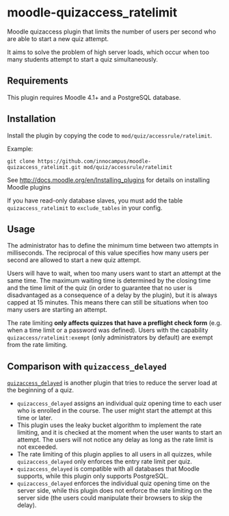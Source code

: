 # moodle-quizaccess_ratelimit

Moodle quizaccess plugin that limits the number of users per second who are able to start a new quiz attempt.

It aims to solve the problem of high server loads, which occur when too many students attempt to start a quiz simultaneously.

## Requirements

This plugin requires Moodle 4.1+ and a PostgreSQL database.

## Installation

Install the plugin by copying the code to `mod/quiz/accessrule/ratelimit`.

Example:
```shell
git clone https://github.com/innocampus/moodle-quizaccess_ratelimit.git mod/quiz/accessrule/ratelimit
```

See http://docs.moodle.org/en/Installing_plugins for details on installing Moodle plugins

If you have read-only database slaves, you must add the table `quizaccess_ratelimit` to `exclude_tables` in your config.

## Usage

The administrator has to define the minimum time between two attempts in milliseconds.
The reciprocal of this value specifies how many users per second are allowed to start a new quiz attempt.

Users will have to wait, when too many users want to start an attempt at the same time.
The maximum waiting time is determined by the closing time and the time limit of the quiz (in order to guarantee that no user is disadvantaged as a consequence of a delay by the plugin), but it is always capped at 15 minutes.
This means there can still be situations when too many users are starting an attempt.

The rate limiting **only affects quizzes that have a preflight check form** (e.g. when a time limit or a password was defined).
Users with the capability `quizaccess/ratelimit:exempt` (only administrators by default) are exempt from the rate limiting.

## Comparison with `quizaccess_delayed`

[`quizaccess_delayed`](https://github.com/juacas/quizaccess_delayed) is another plugin that tries to reduce the server load at the beginning of a quiz.

* `quizaccess_delayed` assigns an individual quiz opening time to each user who is enrolled in the course. The user might start the attempt at this time or later.
* This plugin uses the leaky bucket algorithm to implement the rate limiting, and it is checked at the moment when the user wants to start an attempt. The users will not notice any delay as long as the rate limit is not exceeded. 
* The rate limiting of this plugin applies to all users in all quizzes, while `quizaccess_delayed` only enforces the entry rate limit per quiz. 
* `quizaccess_delayed` is compatible with all databases that Moodle supports, while this plugin only supports PostgreSQL.
* `quizaccess_delayed` enforces the individual quiz opening time on the server side, while this plugin does not enforce the rate limiting on the server side (the users could manipulate their browsers to skip the delay).
